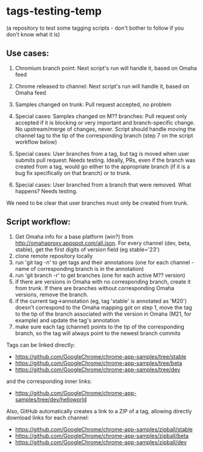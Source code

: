tags-testing-temp
=================

(a repository to test some tagging scripts - don't bother to follow if you don't know what it is)


## Use cases:

1. Chromium branch point:
Next script's run will handle it, based on Omaha feed

2. Chrome released to channel:
Next script's run will handle it, based on Omaha feed

3. Samples changed on trunk:
Pull request accepted, no problem

4. Special cases: Samples changed on M?? branches:
Pull request only accepted if it is blocking or very important and branch-specific change. No upstream/merge of changes, never. Script should handle moving the channel tag to the tip of the corresponding branch (step 7 on the script workflow below)

5. Special cases: User branches from a tag, but tag is moved when user submits pull request:
Needs testing. Ideally, PRs, even if the branch was created from a tag, would go either to the appropriate branch (if it is a bug fix specifically on that branch) or to trunk. 

6. Special cases: User branched from a branch that were removed. What happens? Needs testing.

We need to be clear that user branches must only be created from trunk.


## Script workflow:

1. Get Omaha info for a base platform (win?) from http://omahaproxy.appspot.com/all.json. For every channel (dev, beta, stable), get the first digits of version field (eg stable='23')
2. clone remote repository locally
3. run 'git tag -n' to get tags and their annotations (one for each channel - name of corresponding branch is in the annotation)
4. run 'git branch -r' to get branches (one for each active M?? version)
5. if there are versions in Omaha with no corresponding branch, create it from trunk. If there are branches without corresponding Omaha versions, remove the branch.
6. if the current tag->annotation (eg, tag 'stable' is annotated as 'M20') doesn't correspond to the Omaha mapping got on step 1, move the tag to the tip of the branch associated with the version in Omaha (M21, for example) and update the tag's annotation
7. make sure each tag (channel) points to the tip of the corresponding branch, so the tag will always point to the newest branch commits

Tags can be linked directly:
* https://github.com/GoogleChrome/chrome-app-samples/tree/stable
* https://github.com/GoogleChrome/chrome-app-samples/tree/beta
* https://github.com/GoogleChrome/chrome-app-samples/tree/dev

and the corresponding inner links:
* https://github.com/GoogleChrome/chrome-app-samples/tree/dev/helloworld

Also, GitHub automatically creates a link to a ZIP of a tag, allowing directly download links for each channel:
* https://github.com/GoogleChrome/chrome-app-samples/zipball/stable
* https://github.com/GoogleChrome/chrome-app-samples/zipball/beta
* https://github.com/GoogleChrome/chrome-app-samples/zipball/dev

